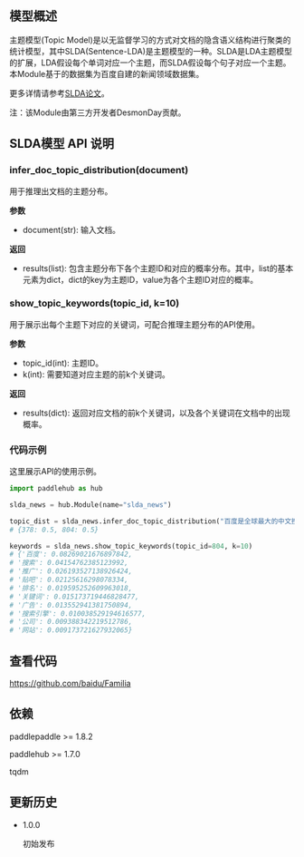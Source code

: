 ## 模型概述

主题模型(Topic Model)是以无监督学习的方式对文档的隐含语义结构进行聚类的统计模型，其中SLDA(Sentence-LDA)是主题模型的一种。SLDA是LDA主题模型的扩展，LDA假设每个单词对应一个主题，而SLDA假设每个句子对应一个主题。本Module基于的数据集为百度自建的新闻领域数据集。

更多详情请参考[SLDA论文](https://pdfs.semanticscholar.org/c311/778adb9484c86250e915aecd9714f4206050.pdf)。

注：该Module由第三方开发者DesmonDay贡献。

## SLDA模型 API 说明

### infer_doc_topic_distribution(document)

用于推理出文档的主题分布。

**参数**

- document(str): 输入文档。

**返回**

- results(list): 包含主题分布下各个主题ID和对应的概率分布。其中，list的基本元素为dict，dict的key为主题ID，value为各个主题ID对应的概率。

### show_topic_keywords(topic_id, k=10)

用于展示出每个主题下对应的关键词，可配合推理主题分布的API使用。

**参数**

- topic_id(int): 主题ID。
- k(int): 需要知道对应主题的前k个关键词。

**返回**

- results(dict): 返回对应文档的前k个关键词，以及各个关键词在文档中的出现概率。

### 代码示例

这里展示API的使用示例。

``` python
import paddlehub as hub

slda_news = hub.Module(name="slda_news")

topic_dist = slda_news.infer_doc_topic_distribution("百度是全球最大的中文搜索引擎、致力于让网民更便捷地获取信息，找到所求。")
# {378: 0.5, 804: 0.5}

keywords = slda_news.show_topic_keywords(topic_id=804, k=10)
# {'百度': 0.08269021676897842,
# '搜索': 0.04154762385123992,
# '推广': 0.026193527138926424,
# '贴吧': 0.02125616298078334,
# '排名': 0.019595252609963018,
# '关键词': 0.015173719446828477,
# '广告': 0.013552941381750894,
# '搜索引擎': 0.010038529194616577,
# '公司': 0.009388342219512786,
# '网站': 0.009173721627932065}

```

## 查看代码
https://github.com/baidu/Familia


## 依赖

paddlepaddle >= 1.8.2

paddlehub >= 1.7.0

tqdm

## 更新历史

* 1.0.0

  初始发布
